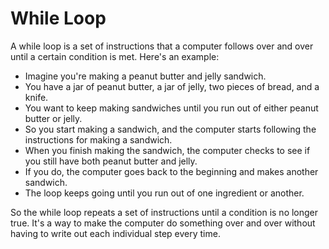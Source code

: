 # While Loop

A while loop is a set of instructions that a computer follows over and over until a certain condition is met. Here's an example: 

* Imagine you're making a peanut butter and jelly sandwich. 
* You have a jar of peanut butter, a jar of jelly, two pieces of bread, and a knife. 
* You want to keep making sandwiches until you run out of either peanut butter or jelly. 
* So you start making a sandwich, and the computer starts following the instructions for making a sandwich. 
* When you finish making the sandwich, the computer checks to see if you still have both peanut butter and jelly. 
* If you do, the computer goes back to the beginning and makes another sandwich. 
* The loop keeps going until you run out of one ingredient or another. 

So the while loop repeats a set of instructions until a condition is no longer true. It's a way to make the computer do something over and over without having to write out each individual step every time.
